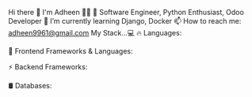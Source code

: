 Hi there 👋 I'm Adheen 👨‍💻
🔭 Software Engineer, Python Enthusiast, Odoo Developer
🌱 I’m currently learning Django, Docker
📫 How to reach me: adheen9961@gmail.com
My Stack...💻
🔥 Languages:

🎨 Frontend Frameworks & Languages:

⚡ Backend Frameworks:

🛢 Databases:

